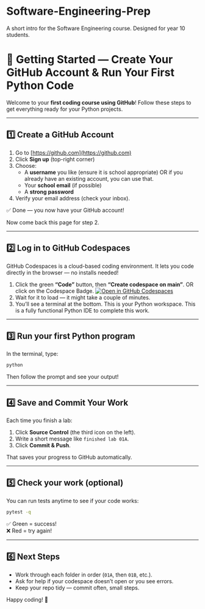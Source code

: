 # Software-Engineering-Prep
A short intro for the Software Engineering course. Designed for year 10 students.

# 🧭 Getting Started — Create Your GitHub Account & Run Your First Python Code

Welcome to your **first coding course using GitHub**! Follow these steps to get everything ready for your Python projects.

---

## 1️⃣ Create a GitHub Account

1. Go to [https://github.com](https://github.com)
2. Click **Sign up** (top-right corner)
3. Choose:
   - A **username** you like (ensure it is school appropriate) OR if you already have an existing account, you can use that. 
   - Your **school email** (if possible)
   - A **strong password**
4. Verify your email address (check your inbox).

✅ Done — you now have your GitHub account!

Now come back this page for step 2.

---

## 2️⃣ Log in to GitHub Codespaces

GitHub Codespaces is a cloud-based coding environment. It lets you code directly in the browser — no installs needed!

1. Click the green **“Code”** button, then **“Create codespace on main”**. OR click on the Codespace Badge.
   [![Open in GitHub Codespaces](https://github.com/codespaces/badge.svg)](https://codespaces.new/BaulkhamHillsHS/Software-Engineering-Prep?quickstart=1)
2. Wait for it to load — it might take a couple of minutes.
3. You’ll see a terminal at the bottom. This is your Python workspace. This is a fully functional Python IDE to complete this work.

---

## 3️⃣ Run your first Python program

In the terminal, type:

```bash
python 
```

Then follow the prompt and see your output!

---

## 4️⃣ Save and Commit Your Work

Each time you finish a lab:
1. Click **Source Control** (the third icon on the left).
2. Write a short message like `finished lab 01A`.
3. Click **Commit & Push**.

That saves your progress to GitHub automatically.

---

## 5️⃣ Check your work (optional)

You can run tests anytime to see if your code works:

```bash
pytest -q
```

✅ Green = success!  
❌ Red = try again!

---

## 6️⃣ Next Steps

- Work through each folder in order (`01A`, then `01B`, etc.).
- Ask for help if your codespace doesn’t open or you see errors.
- Keep your repo tidy — commit often, small steps.

Happy coding! 🐍
